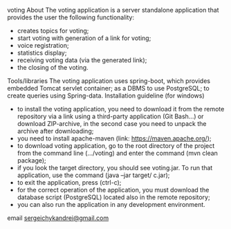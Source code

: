 votingAboutThe voting application is a server standalone application that provides the user the following functionality:- creates topics for voting;- start voting with generation of a link for voting;- voice registration;- statistics display;- receiving voting data (via the generated link);- the closing of the voting.Tools/librariesThe voting application uses spring-boot, which provides embedded Tomcat servlet container; as a DBMS to use PostgreSQL; to create queries using Spring-data.Installation guideline (for windows)- to install the voting application, you need to download it from the remote repository via a link using a third-party application (Git Bash...) or download ZIP-archive, in the second case you need to unpack the archive after downloading; - you need to install apache-maven (link: https://maven.apache.org/); - to download voting application, go to the root directory of the project from the command line (.../voting) and enter the command (mvn clean package);- if you look the target directory, you should see voting.jar. To run that application, use the command (java –jar target/ c.jar);- to exit the application, press (ctrl-c);- for the correct operation of the application, you must download the database script (PostgreSQL) located also in the remote repository;- you can also run the application in any development environment.emailsergeichykandrei@gmail.com